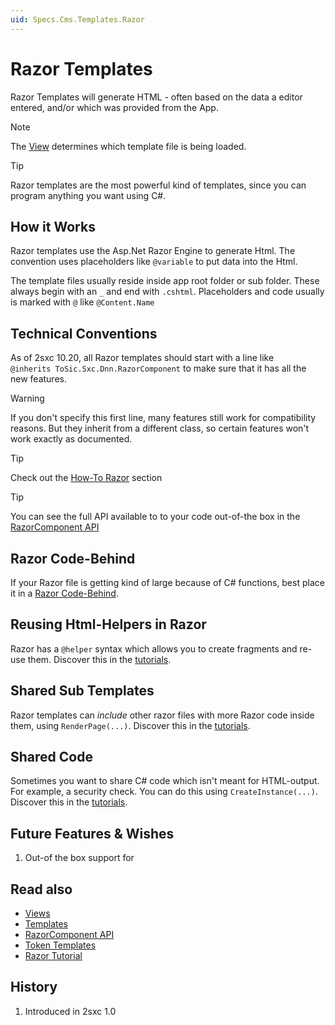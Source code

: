 ```yaml
---
uid: Specs.Cms.Templates.Razor
---
```

# Razor Templates

Razor Templates will generate HTML - often based on the data a editor entered, and/or which was provided from the App.

> [!NOTE]
> The [View](xref:Specs.Cms.Views) determines which template file is being loaded. 

> [!TIP]
> Razor templates are the most powerful kind of templates, since you can program anything you want using C#.

## How it Works

Razor templates use the Asp.Net Razor Engine to generate Html. The convention uses placeholders like `@variable` to put data into the Html. 

The template files usually reside inside app root folder or sub folder. These always begin with an `_` and end with `.cshtml`. 
Placeholders and code usually is marked with `@` like `@Content.Name`

## Technical Conventions

As of 2sxc 10.20, all Razor templates should start with a line like  
`@inherits ToSic.Sxc.Dnn.RazorComponent` 
to make sure that it has all the new features. 

> [!WARNING]
> If you don't specify this first line, many features still work for compatibility reasons. 
> But they inherit from a different class, so certain features won't work exactly as documented. 

> [!TIP]
> Check out the [How-To Razor](xref:HowTo.Razor.Templates) section

> [!TIP]
> You can see the full API available to to your code out-of-the box in the [RazorComponent API](xref:ToSic.Sxc.Dnn.RazorComponent)

## Razor Code-Behind

If your Razor file is getting kind of large because of C# functions, best place it in a [Razor Code-Behind](xref:Specs.Cms.Templates.RazorCodeBehind).

## Reusing Html-Helpers in Razor 

Razor has a `@helper` syntax which allows you to create fragments and re-use them. 
Discover this in the [tutorials](https://2sxc.org/dnn-tutorials/en/razor/reuse/home).

## Shared Sub Templates

Razor templates can _include_ other razor files with more Razor code inside them, using `RenderPage(...)`. 
Discover this in the [tutorials](https://2sxc.org/dnn-tutorials/en/razor/reuse/home).

## Shared Code

Sometimes you want to share C# code which isn't meant for HTML-output. For example, a security check. You can do this using `CreateInstance(...)`. 
Discover this in the [tutorials](https://2sxc.org/dnn-tutorials/en/razor/reuse/home).


## Future Features & Wishes

1. Out-of the box support for [](xref:Specs.Cms.Polymorphism)

## Read also

* [Views](xref:Specs.Cms.Views)
* [Templates](xref:Specs.Cms.Templates)
* [RazorComponent API](xref:ToSic.Sxc.Dnn.RazorComponent)
* [Token Templates](xref:Specs.Cms.Templates.Token)
* [Razor Tutorial](https://2sxc.org/dnn-tutorials/en/razor)

## History

1. Introduced in 2sxc 1.0
